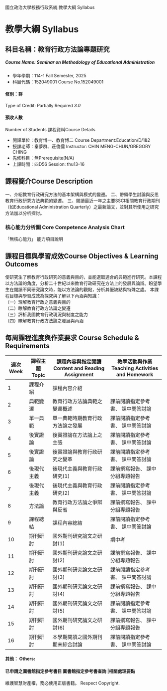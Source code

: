 國立政治大學校務行政系統 教學大綱 Syllabus
# 教學大綱 Syllabus
##  科目名稱：教育行政方法論專題研究
#####  Course Name: Seminar on Methodology of Educational Administration
  * 學年學期：114-1 Fall Semester, 2025 
  * 科目代碼：152049001 Course No.152049001
#### 修別：群
Type of Credit: Partially Required 
_3.0_
#### 預收人數
Number of Students
課程資料Course Details
  * 開課單位：教育博一、教育博二 Course Department:Education/D/1&2 
  * 授課老師：秦夢群、莊俊儒 Instructor: CHIN MENG-CHUN/GREGORY CHING 
  * 先修科目：無Prerequisite(N/A)
  * 上課時間：四D56 Session: thu13-16
##  課程簡介Course Description
一、介紹教育行政研究方法的基本架構與模式的變遷。
二、帶領學生討論與反思教育行政研究方法典範的變遷。
三、閱讀最近一年之主要SSCI相關教育行政期刊（如Educational Administration Quarterly）之最新論文，並對其所使用之研究方法加以分析探討。
###  核心能力分析圖 Core Competence Analysis Chart
「無核心能力」 
能力項目說明
##  課程目標與學習成效Course Objectives & Learning Outcomes 
使研究生了解教育行政研究的意義與目的，並能選取適合的典範進行研究。本課程以方法論的角度，分析二十世紀以來教育行政研究在方法上的發展與論辯。盼望學生在閱讀不同研究論文時，能以方法論的觀點，分析其優缺點與特殊之處。
本課程目標與學習成效為探究與了解以下內涵與知識：  
（一）理解教育行政之意義與目的  
（二）瞭解教育行政方法論之變遷  
（三）評析我國教育行政現況與制度之能力  
（四）瞭解教育行政方法論之發展與內涵
##  每周課程進度與作業要求 Course Schedule & Requirements
週次 Week |  課程主題 Topic |  課程內容與指定閱讀 Content and Reading Assignment |  教學活動與作業 Teaching Activities and Homework  
---|---|---|---  
1 |  課程介紹 |  課程內容介紹 |   
2 |  典範變遷 |  教育行政方法論典範之變遷概述 |  課前閱讀指定參考書、 課中問答討論  
3 |  單一典範 |  單一典範時期教育行政方法論之發展 |  課前閱讀指定參考書、 課中問答討論  
4 |  後實證論 |  後實證論在方法論上之主張 |  課前閱讀指定參考書、 課中問答討論  
5 |  後實證論 |  後實證論與教育行政研究之變革 |  課前閱讀指定參考書、 課中問答討論  
6 |  後現代主義 |  後現代主義與教育行政研究(1) |  課前撰寫報告、 課中分組專題報告  
7 |  後現代主義 |  後現代主義與教育行政研究(2) |  課前閱讀指定參考書、 課中問答討論  
8 |  方法論 |  教育行政方法論之爭辯與反省 |  課前撰寫報告、 課中分組專題報告  
9 |  課程總結 |  課程內容總結 |  課前閱讀指定參考書、 課中問答討論  
10 |  期刊研討 |  國外期刊研究論文之研討(1) |  期中考  
11 |  期刊研討 |  國外期刊研究論文之研討(2) |  課前撰寫報告、 課中分組專題報告  
12 |  期刊研討 |  國外期刊研究論文之研討(3) |  課前閱讀指定參考書、 課中問答討論  
13 |  期刊研討 |  國外期刊研究論文之研討(4) |  課前撰寫報告、 課中分組專題報告  
14 |  期刊研討 |  國外期刊研究論文之研討(5) |  課前閱讀指定參考書、 課中問答討論  
15 |  期刊研討 |  國外期刊研究論文之研討(6) |  課前撰寫報告、 課中分組專題報告  
16 |  期刊研討 |  本學期閱讀之國外期刊期末綜合討論 |  課前閱讀指定參考書、 課中問答討論  
####  其他： Others:
####  已申請之圖書館指定參考書目  圖書館指定參考書查詢 |相關處理要點
維護智慧財產權，務必使用正版書籍。 Respect Copyright.